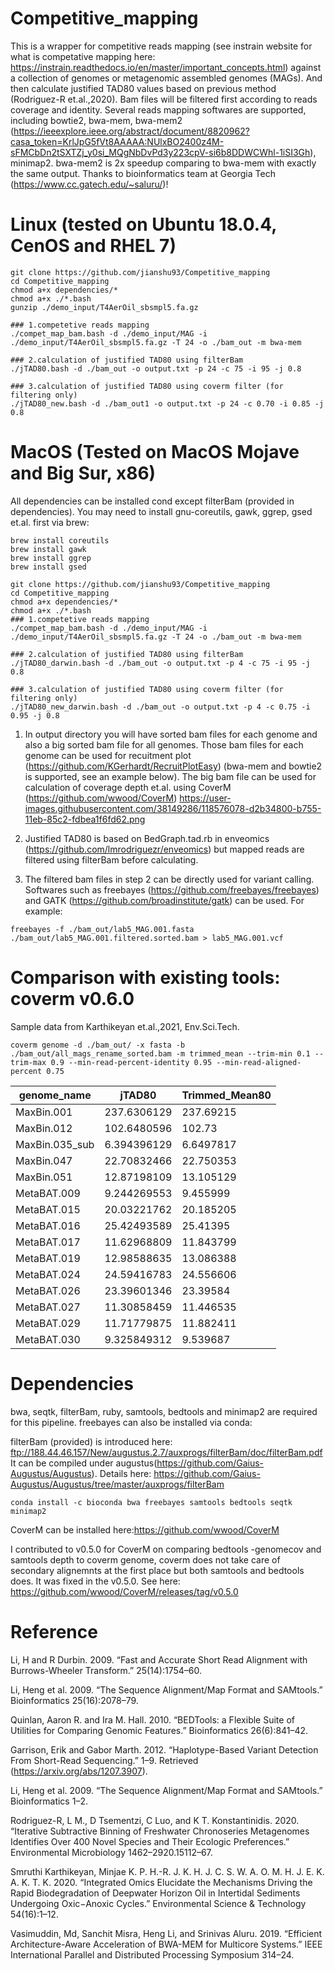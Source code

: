 # Competitive_mapping

This is a wrapper for competitive reads mapping (see instrain website for what is competative mapping here: https://instrain.readthedocs.io/en/master/important_concepts.html) against a collection of genomes or metagenomic assembled genomes (MAGs). And then calculate justified TAD80 values based on previous method (Rodriguez-R et.al.,2020). Bam files will be filtered first according to reads coverage and identity. Several reads mapping softwares are supported, including bowtie2, bwa-mem, bwa-mem2 (https://ieeexplore.ieee.org/abstract/document/8820962?casa_token=KrlJpG5fVt8AAAAA:NUlxBO2400z4M-sFMCbDn2tSXTZj_y0si_MQgNbDvPd3y223cpV-si6b8DDWCWhl-1iSI3Gh), minimap2. bwa-mem2 is 2x speedup comparing to bwa-mem with exactly the same output. Thanks to bioinformatics team at Georgia Tech (https://www.cc.gatech.edu/~saluru/)!

# Linux (tested on Ubuntu 18.0.4, CenOS and RHEL 7)
```
git clone https://github.com/jianshu93/Competitive_mapping
cd Competitive_mapping
chmod a+x dependencies/*
chmod a+x ./*.bash
gunzip ./demo_input/T4AerOil_sbsmpl5.fa.gz

### 1.competetive reads mapping
./compet_map_bam.bash -d ./demo_input/MAG -i ./demo_input/T4AerOil_sbsmpl5.fa.gz -T 24 -o ./bam_out -m bwa-mem

### 2.calculation of justified TAD80 using filterBam
./jTAD80.bash -d ./bam_out -o output.txt -p 24 -c 75 -i 95 -j 0.8

### 3.calculation of justified TAD80 using coverm filter (for filtering only)
./jTAD80_new.bash -d ./bam_out1 -o output.txt -p 24 -c 0.70 -i 0.85 -j 0.8
```
# MacOS (Tested on MacOS Mojave and Big Sur, x86)
All dependencies can be installed cond except filterBam (provided in dependencies). You may need to install gnu-coreutils, gawk, ggrep, gsed et.al. first via brew:
```
brew install coreutils
brew install gawk
brew install ggrep
brew install gsed

git clone https://github.com/jianshu93/Competitive_mapping
cd Competitive_mapping
chmod a+x dependencies/*
chmod a+x ./*.bash
### 1.competetive reads mapping
./compet_map_bam.bash -d ./demo_input/MAG -i ./demo_input/T4AerOil_sbsmpl5.fa.gz -T 24 -o ./bam_out -m bwa-mem

### 2.calculation of justified TAD80 using filterBam
./jTAD80_darwin.bash -d ./bam_out -o output.txt -p 4 -c 75 -i 95 -j 0.8

### 3.calculation of justified TAD80 using coverm filter (for filtering only)
./jTAD80_new_darwin.bash -d ./bam_out -o output.txt -p 4 -c 0.75 -i 0.95 -j 0.8
```

1. In output directory you will have sorted bam files for each genome and also a big sorted bam file for all genomes. Those bam files for each genome can be used for recuitment plot (https://github.com/KGerhardt/RecruitPlotEasy) (bwa-mem and bowtie2 is supported, see an example below). The big bam file can be used for calculation of coverage depth et.al. using CoverM (https://github.com/wwood/CoverM)
https://user-images.githubusercontent.com/38149286/118576078-d2b34800-b755-11eb-85c2-fdbea1f6fd62.png

2. Justified TAD80 is based on BedGraph.tad.rb in enveomics (https://github.com/lmrodriguezr/enveomics) but mapped reads are filtered using filterBam before calculating.
3. The filtered bam files in step 2 can be directly used for variant calling. Softwares such as freebayes (https://github.com/freebayes/freebayes) and GATK (https://github.com/broadinstitute/gatk) can be used. For example:
```
freebayes -f ./bam_out/lab5_MAG.001.fasta ./bam_out/lab5_MAG.001.filtered.sorted.bam > lab5_MAG.001.vcf
```
# Comparison with existing tools: coverm v0.6.0

Sample data from Karthikeyan et.al.,2021, Env.Sci.Tech.
```
coverm genome -d ./bam_out/ -x fasta -b ./bam_out/all_mags_rename_sorted.bam -m trimmed_mean --trim-min 0.1 --trim-max 0.9 --min-read-percent-identity 0.95 --min-read-aligned-percent 0.75
```
| genome_name    | jTAD80      | Trimmed_Mean80 |
|----------------|-------------|----------------|
| MaxBin.001     | 237.6306129 | 237.69215      |
| MaxBin.012     | 102.6480596 | 102.73         |
| MaxBin.035_sub | 6.394396129 | 6.6497817      |
| MaxBin.047     | 22.70832466 | 22.750353      |
| MaxBin.051     | 12.87198109 | 13.105129      |
| MetaBAT.009    | 9.244269553 | 9.455999       |
| MetaBAT.015    | 20.03221762 | 20.185205      |
| MetaBAT.016    | 25.42493589 | 25.41395       |
| MetaBAT.017    | 11.62968809 | 11.843799      |
| MetaBAT.019    | 12.98588635 | 13.086388      |
| MetaBAT.024    | 24.59416783 | 24.556606      |
| MetaBAT.026    | 23.39601346 | 23.39584       |
| MetaBAT.027    | 11.30858459 | 11.446535      |
| MetaBAT.029    | 11.71779875 | 11.882411      |
| MetaBAT.030    | 9.325849312 | 9.539687       |

# Dependencies
bwa, seqtk, filterBam, ruby, samtools, bedtools and minimap2 are required for this pipeline. freebayes can also be installed via conda:

filterBam (provided) is introduced here: ftp://188.44.46.157/New/augustus.2.7/auxprogs/filterBam/doc/filterBam.pdf
It can be compiled under augustus(https://github.com/Gaius-Augustus/Augustus). Details here: https://github.com/Gaius-Augustus/Augustus/tree/master/auxprogs/filterBam
```
conda install -c bioconda bwa freebayes samtools bedtools seqtk minimap2
```
CoverM can be installed here:https://github.com/wwood/CoverM 

I contributed to v0.5.0 for CoverM on comparing bedtools -genomecov and samtools depth to coverm genome, coverm does not take care of secondary alignemnts at the first place but both samtools and bedtools does. It was fixed in the v0.5.0. See here: https://github.com/wwood/CoverM/releases/tag/v0.5.0


# Reference
Li, H and R Durbin. 2009. “Fast and Accurate Short Read Alignment with Burrows-Wheeler Transform.” 25(14):1754–60.

Li, Heng et al. 2009. “The Sequence Alignment/Map Format and SAMtools.” Bioinformatics 25(16):2078–79.

Quinlan, Aaron R. and Ira M. Hall. 2010. “BEDTools: a Flexible Suite of Utilities for Comparing Genomic Features.” Bioinformatics 26(6):841–42.

Garrison, Erik and Gabor Marth. 2012. “Haplotype-Based Variant Detection From Short-Read Sequencing.” 1–9. Retrieved (https://arxiv.org/abs/1207.3907).

Li, Heng et al. 2009. “The Sequence Alignment/Map Format and SAMtools.” Bioinformatics 1–2.

Rodriguez-R, L M., D Tsementzi, C Luo, and K T. Konstantinidis. 2020. “Iterative Subtractive Binning of Freshwater Chronoseries Metagenomes Identifies Over 400 Novel Species and Their Ecologic Preferences.” Environmental Microbiology 1462–2920.15112–67.

Smruthi Karthikeyan, Minjae K. P. H.-R. J. K. H. J. C. S. W. A. O. M. H. J. E. K. A. K. T. K. 2020. “Integrated Omics Elucidate the Mechanisms Driving the Rapid Biodegradation of Deepwater Horizon Oil in Intertidal Sediments Undergoing Oxic−Anoxic Cycles.” Environmental Science & Technology 54(16):1–12.

Vasimuddin, Md, Sanchit Misra, Heng Li, and Srinivas Aluru. 2019. “Efficient Architecture-Aware Acceleration of BWA-MEM for Multicore Systems.” IEEE International Parallel and Distributed Processing Symposium 314–24.




